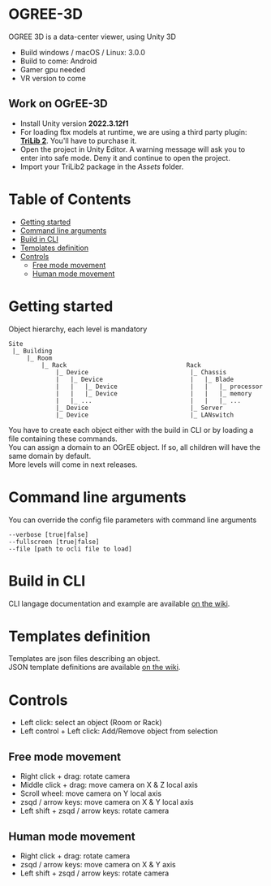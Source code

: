 # OGREE-3D
OGREE 3D is a data-center viewer, using Unity 3D  
- Build windows / macOS / Linux: 3.0.0
- Build to come: Android
- Gamer gpu needed
- VR version to come  

## Work on OGrEE-3D
- Install Unity version **2022.3.12f1**
- For loading fbx models at runtime, we are using a third party plugin: [**TriLib 2**](https://assetstore.unity.com/packages/tools/modeling/trilib-2-model-loading-package-157548). You'll have to purchase it.
- Open the project in Unity Editor. A warning message will ask you to enter into safe mode. Deny it and continue to open the project.
- Import your TriLib2 package in the *Assets* folder.

# Table of Contents
- [Getting started](#Getting-Started)
- [Command line arguments](#Command-line-arguments)
- [Build in CLI](#Build-in-CLI)
- [Templates definition](#Templates-definition)
- [Controls](#Controls)
    - [Free mode movement](#Free-mode-movement)
    - [Human mode movement](#Human-mode-movement)

# Getting started
Object hierarchy, each level is mandatory
```
Site
 |_ Building
     |_ Room
         |_ Rack                                 Rack
             |_ Device                            |_ Chassis
             |   |_ Device                        |   |_ Blade
             |   |   |_ Device                    |   |   |_ processor
             |   |   |_ Device                    |   |   |_ memory
             |   |_ ...                           |   |   |_ ...
             |_ Device                            |_ Server
             |_ Device                            |_ LANswitch
```
You have to create each object either with the build in CLI or by loading a file containing these commands.  
You can assign a domain to an OGrEE object. If so, all children will have the same domain by default.  
More levels will come in next releases.

# Command line arguments
You can override the config file parameters with command line arguments
```
--verbose [true|false]
--fullscreen [true|false]
--file [path to ocli file to load]
```  

# Build in CLI
CLI langage documentation and example are available [on the wiki](https://github.com/ditrit/OGREE-Core/wiki/CLI-langage).


# Templates definition
Templates are json files describing an object.  
JSON template definitions are available [on the wiki](https://github.com/ditrit/OGREE-Core/wiki/JSON-template-definitions).

# Controls  
- Left click: select an object (Room or Rack)
- Left control + Left click: Add/Remove object from selection   

## Free mode movement 
- Right click + drag: rotate camera
- Middle click + drag: move camera on X & Z local axis
- Scroll wheel: move camera on Y local axis
- zsqd / arrow keys: move camera on X & Y local axis 
- Left shift + zsqd / arrow keys: rotate camera

## Human mode movement
- Right click + drag: rotate camera
- zsqd / arrow keys: move camera on X & Y axis 
- Left shift + zsqd / arrow keys: rotate camera
